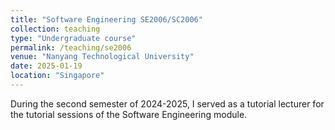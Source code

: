 ```yaml
---
title: "Software Engineering SE2006/SC2006"
collection: teaching
type: "Undergraduate course"
permalink: /teaching/se2006
venue: "Nanyang Technological University"
date: 2025-01-19
location: "Singapore"
---
```

During the second semester of 2024-2025, I served as a tutorial lecturer for the tutorial sessions of the Software Engineering module.


<!-- ---
title: "Teaching experience 2"
collection: teaching
type: "Workshop"
permalink: /teaching/2015-spring-teaching-1
venue: "University 1, Department"
date: 2015-01-01
location: "City, Country"
---

This is a description of a teaching experience. You can use markdown like any other post.

Heading 1
======

Heading 2
======

Heading 3
====== -->
